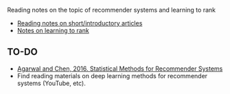 Reading notes on the topic of recommender systems and learning to rank
- [Reading notes on short/introductory articles](notes_articles.md)
- [Notes on learning to rank](learning_to_rank.md)


## TO-DO
- [Agarwal and Chen, 2016. Statistical Methods for Recommender Systems](https://www.amazon.com/Statistical-Methods-Recommender-Systems-Agarwal/dp/1107036070)
- Find reading materials on deep learning methods for recommender systems (YouTube, etc).